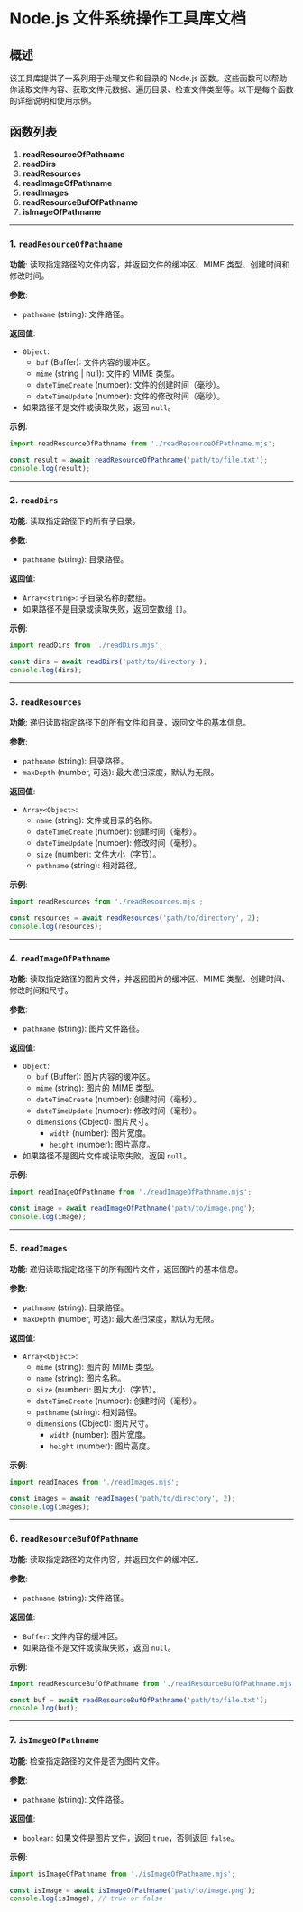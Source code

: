 # Node.js 文件系统操作工具库文档

## 概述

该工具库提供了一系列用于处理文件和目录的 Node.js 函数。这些函数可以帮助你读取文件内容、获取文件元数据、遍历目录、检查文件类型等。以下是每个函数的详细说明和使用示例。

## 函数列表

1. **readResourceOfPathname**
2. **readDirs**
3. **readResources**
4. **readImageOfPathname**
5. **readImages**
6. **readResourceBufOfPathname**
7. **isImageOfPathname**

---

### 1. `readResourceOfPathname`

**功能**: 读取指定路径的文件内容，并返回文件的缓冲区、MIME 类型、创建时间和修改时间。

**参数**:
- `pathname` (string): 文件路径。

**返回值**:
- `Object`:
  - `buf` (Buffer): 文件内容的缓冲区。
  - `mime` (string | null): 文件的 MIME 类型。
  - `dateTimeCreate` (number): 文件的创建时间（毫秒）。
  - `dateTimeUpdate` (number): 文件的修改时间（毫秒）。
- 如果路径不是文件或读取失败，返回 `null`。

**示例**:
```javascript
import readResourceOfPathname from './readResourceOfPathname.mjs';

const result = await readResourceOfPathname('path/to/file.txt');
console.log(result);
```

---

### 2. `readDirs`

**功能**: 读取指定路径下的所有子目录。

**参数**:
- `pathname` (string): 目录路径。

**返回值**:
- `Array<string>`: 子目录名称的数组。
- 如果路径不是目录或读取失败，返回空数组 `[]`。

**示例**:
```javascript
import readDirs from './readDirs.mjs';

const dirs = await readDirs('path/to/directory');
console.log(dirs);
```

---

### 3. `readResources`

**功能**: 递归读取指定路径下的所有文件和目录，返回文件的基本信息。

**参数**:
- `pathname` (string): 目录路径。
- `maxDepth` (number, 可选): 最大递归深度，默认为无限。

**返回值**:
- `Array<Object>`:
  - `name` (string): 文件或目录的名称。
  - `dateTimeCreate` (number): 创建时间（毫秒）。
  - `dateTimeUpdate` (number): 修改时间（毫秒）。
  - `size` (number): 文件大小（字节）。
  - `pathname` (string): 相对路径。

**示例**:
```javascript
import readResources from './readResources.mjs';

const resources = await readResources('path/to/directory', 2);
console.log(resources);
```

---

### 4. `readImageOfPathname`

**功能**: 读取指定路径的图片文件，并返回图片的缓冲区、MIME 类型、创建时间、修改时间和尺寸。

**参数**:
- `pathname` (string): 图片文件路径。

**返回值**:
- `Object`:
  - `buf` (Buffer): 图片内容的缓冲区。
  - `mime` (string): 图片的 MIME 类型。
  - `dateTimeCreate` (number): 创建时间（毫秒）。
  - `dateTimeUpdate` (number): 修改时间（毫秒）。
  - `dimensions` (Object): 图片尺寸。
    - `width` (number): 图片宽度。
    - `height` (number): 图片高度。
- 如果路径不是图片文件或读取失败，返回 `null`。

**示例**:
```javascript
import readImageOfPathname from './readImageOfPathname.mjs';

const image = await readImageOfPathname('path/to/image.png');
console.log(image);
```

---

### 5. `readImages`

**功能**: 递归读取指定路径下的所有图片文件，返回图片的基本信息。

**参数**:
- `pathname` (string): 目录路径。
- `maxDepth` (number, 可选): 最大递归深度，默认为无限。

**返回值**:
- `Array<Object>`:
  - `mime` (string): 图片的 MIME 类型。
  - `name` (string): 图片名称。
  - `size` (number): 图片大小（字节）。
  - `dateTimeCreate` (number): 创建时间（毫秒）。
  - `pathname` (string): 相对路径。
  - `dimensions` (Object): 图片尺寸。
    - `width` (number): 图片宽度。
    - `height` (number): 图片高度。

**示例**:
```javascript
import readImages from './readImages.mjs';

const images = await readImages('path/to/directory', 2);
console.log(images);
```

---

### 6. `readResourceBufOfPathname`

**功能**: 读取指定路径的文件内容，并返回文件的缓冲区。

**参数**:
- `pathname` (string): 文件路径。

**返回值**:
- `Buffer`: 文件内容的缓冲区。
- 如果路径不是文件或读取失败，返回 `null`。

**示例**:
```javascript
import readResourceBufOfPathname from './readResourceBufOfPathname.mjs';

const buf = await readResourceBufOfPathname('path/to/file.txt');
console.log(buf);
```

---

### 7. `isImageOfPathname`

**功能**: 检查指定路径的文件是否为图片文件。

**参数**:
- `pathname` (string): 文件路径。

**返回值**:
- `boolean`: 如果文件是图片文件，返回 `true`，否则返回 `false`。

**示例**:
```javascript
import isImageOfPathname from './isImageOfPathname.mjs';

const isImage = await isImageOfPathname('path/to/image.png');
console.log(isImage); // true or false
```
